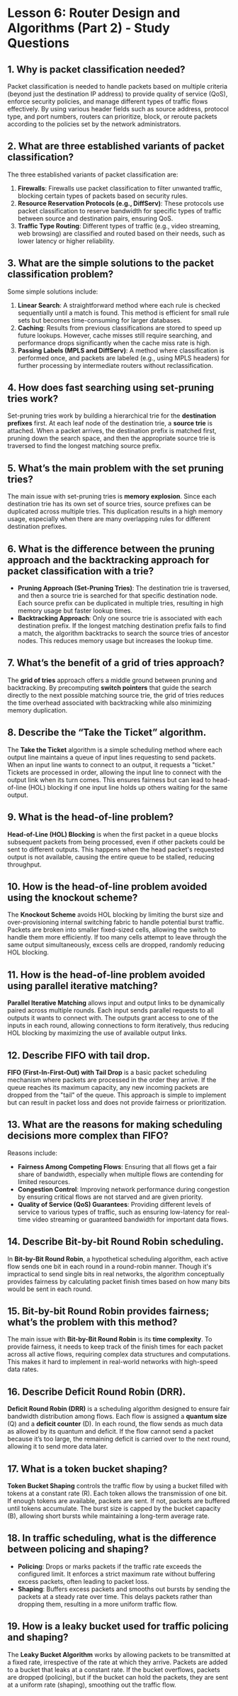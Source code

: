 
# Lesson 6: Router Design and Algorithms (Part 2) - Study Questions

## 1. Why is packet classification needed?
Packet classification is needed to handle packets based on multiple criteria (beyond just the destination IP address) to provide quality of service (QoS), enforce security policies, and manage different types of traffic flows effectively. By using various header fields such as source address, protocol type, and port numbers, routers can prioritize, block, or reroute packets according to the policies set by the network administrators.

## 2. What are three established variants of packet classification?
The three established variants of packet classification are:
1. **Firewalls**: Firewalls use packet classification to filter unwanted traffic, blocking certain types of packets based on security rules.
2. **Resource Reservation Protocols (e.g., DiffServ)**: These protocols use packet classification to reserve bandwidth for specific types of traffic between source and destination pairs, ensuring QoS.
3. **Traffic Type Routing**: Different types of traffic (e.g., video streaming, web browsing) are classified and routed based on their needs, such as lower latency or higher reliability.

## 3. What are the simple solutions to the packet classification problem?
Some simple solutions include:
1. **Linear Search**: A straightforward method where each rule is checked sequentially until a match is found. This method is efficient for small rule sets but becomes time-consuming for larger databases.
2. **Caching**: Results from previous classifications are stored to speed up future lookups. However, cache misses still require searching, and performance drops significantly when the cache miss rate is high.
3. **Passing Labels (MPLS and DiffServ)**: A method where classification is performed once, and packets are labeled (e.g., using MPLS headers) for further processing by intermediate routers without reclassification.

## 4. How does fast searching using set-pruning tries work?
Set-pruning tries work by building a hierarchical trie for the **destination prefixes** first. At each leaf node of the destination trie, a **source trie** is attached. When a packet arrives, the destination prefix is matched first, pruning down the search space, and then the appropriate source trie is traversed to find the longest matching source prefix.

## 5. What’s the main problem with the set pruning tries?
The main issue with set-pruning tries is **memory explosion**. Since each destination trie has its own set of source tries, source prefixes can be duplicated across multiple tries. This duplication results in a high memory usage, especially when there are many overlapping rules for different destination prefixes.

## 6. What is the difference between the pruning approach and the backtracking approach for packet classification with a trie?
- **Pruning Approach (Set-Pruning Tries)**: The destination trie is traversed, and then a source trie is searched for that specific destination node. Each source prefix can be duplicated in multiple tries, resulting in high memory usage but faster lookup times.
- **Backtracking Approach**: Only one source trie is associated with each destination prefix. If the longest matching destination prefix fails to find a match, the algorithm backtracks to search the source tries of ancestor nodes. This reduces memory usage but increases the lookup time.

## 7. What’s the benefit of a grid of tries approach?
The **grid of tries** approach offers a middle ground between pruning and backtracking. By precomputing **switch pointers** that guide the search directly to the next possible matching source trie, the grid of tries reduces the time overhead associated with backtracking while also minimizing memory duplication.

## 8. Describe the “Take the Ticket” algorithm.
The **Take the Ticket** algorithm is a simple scheduling method where each output line maintains a queue of input lines requesting to send packets. When an input line wants to connect to an output, it requests a "ticket." Tickets are processed in order, allowing the input line to connect with the output link when its turn comes. This ensures fairness but can lead to head-of-line (HOL) blocking if one input line holds up others waiting for the same output.

## 9. What is the head-of-line problem?
**Head-of-Line (HOL) Blocking** is when the first packet in a queue blocks subsequent packets from being processed, even if other packets could be sent to different outputs. This happens when the head packet's requested output is not available, causing the entire queue to be stalled, reducing throughput.

## 10. How is the head-of-line problem avoided using the knockout scheme?
The **Knockout Scheme** avoids HOL blocking by limiting the burst size and over-provisioning internal switching fabric to handle potential burst traffic. Packets are broken into smaller fixed-sized cells, allowing the switch to handle them more efficiently. If too many cells attempt to leave through the same output simultaneously, excess cells are dropped, randomly reducing HOL blocking.

## 11. How is the head-of-line problem avoided using parallel iterative matching?
**Parallel Iterative Matching** allows input and output links to be dynamically paired across multiple rounds. Each input sends parallel requests to all outputs it wants to connect with. The outputs grant access to one of the inputs in each round, allowing connections to form iteratively, thus reducing HOL blocking by maximizing the use of available output links.

## 12. Describe FIFO with tail drop.
**FIFO (First-In-First-Out) with Tail Drop** is a basic packet scheduling mechanism where packets are processed in the order they arrive. If the queue reaches its maximum capacity, any new incoming packets are dropped from the "tail" of the queue. This approach is simple to implement but can result in packet loss and does not provide fairness or prioritization.

## 13. What are the reasons for making scheduling decisions more complex than FIFO?
Reasons include:
- **Fairness Among Competing Flows**: Ensuring that all flows get a fair share of bandwidth, especially when multiple flows are contending for limited resources.
- **Congestion Control**: Improving network performance during congestion by ensuring critical flows are not starved and are given priority.
- **Quality of Service (QoS) Guarantees**: Providing different levels of service to various types of traffic, such as ensuring low-latency for real-time video streaming or guaranteed bandwidth for important data flows.

## 14. Describe Bit-by-bit Round Robin scheduling.
In **Bit-by-Bit Round Robin**, a hypothetical scheduling algorithm, each active flow sends one bit in each round in a round-robin manner. Though it's impractical to send single bits in real networks, the algorithm conceptually provides fairness by calculating packet finish times based on how many bits would be sent in each round.

## 15. Bit-by-bit Round Robin provides fairness; what’s the problem with this method?
The main issue with **Bit-by-Bit Round Robin** is its **time complexity**. To provide fairness, it needs to keep track of the finish times for each packet across all active flows, requiring complex data structures and computations. This makes it hard to implement in real-world networks with high-speed data rates.

## 16. Describe Deficit Round Robin (DRR).
**Deficit Round Robin (DRR)** is a scheduling algorithm designed to ensure fair bandwidth distribution among flows. Each flow is assigned a **quantum size** (Q) and a **deficit counter** (D). In each round, the flow sends as much data as allowed by its quantum and deficit. If the flow cannot send a packet because it’s too large, the remaining deficit is carried over to the next round, allowing it to send more data later.

## 17. What is a token bucket shaping?
**Token Bucket Shaping** controls the traffic flow by using a bucket filled with tokens at a constant rate (R). Each token allows the transmission of one bit. If enough tokens are available, packets are sent. If not, packets are buffered until tokens accumulate. The burst size is capped by the bucket capacity (B), allowing short bursts while maintaining a long-term average rate.

## 18. In traffic scheduling, what is the difference between policing and shaping?
- **Policing**: Drops or marks packets if the traffic rate exceeds the configured limit. It enforces a strict maximum rate without buffering excess packets, often leading to packet loss.
- **Shaping**: Buffers excess packets and smooths out bursts by sending the packets at a steady rate over time. This delays packets rather than dropping them, resulting in a more uniform traffic flow.

## 19. How is a leaky bucket used for traffic policing and shaping?
The **Leaky Bucket Algorithm** works by allowing packets to be transmitted at a fixed rate, irrespective of the rate at which they arrive. Packets are added to a bucket that leaks at a constant rate. If the bucket overflows, packets are dropped (policing), but if the bucket can hold the packets, they are sent at a uniform rate (shaping), smoothing out the traffic flow.
